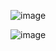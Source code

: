 
![image](https://github.com/shrey3000/1T_DRAM_8x8_Array/assets/72602113/8af5c8fb-29c8-4aa6-aa81-0cafb49d46bf)


![image](https://github.com/shrey3000/1T_DRAM_8x8_Array/assets/72602113/289ab1ba-dc27-4a62-a841-993c34b55bba)


